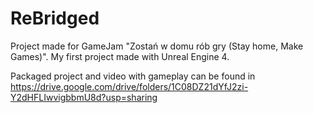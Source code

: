 # ReBridged

Project made for GameJam "Zostań w domu rób gry (Stay home, Make Games)". My first project made with Unreal Engine 4.

Packaged project and video with gameplay can be found in https://drive.google.com/drive/folders/1C08DZ21dYfJ2zi-Y2dHFLIwvigbbmU8d?usp=sharing
